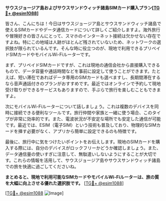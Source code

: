 **サウスジョージア島およびサウスサンドウィッチ諸島SIMカード購入プラン[[TG💪+ @esim1088](https://t.me/s/esim1088)]**

皆さん、こんにちは！今日はサウスジョージア島とサウスサンドウィッチ諸島で使えるSIMカードやデータ通信カードについて詳しくご紹介しますよ。海外旅行や冒険好きの皆さんにとって、スマホのインターネット接続は欠かせない存在ですよね。特にこの地域は人跡がほとんど残されていないため、ネットワークの選択肢が限られているんです。そんな時に役立つのが、現地で利用できるプリペイドSIMカードやモバイルWi-Fiルーターです。

まず、プリペイドSIMカードですが、これは現地の通信会社から直接購入できるもので、データ容量や通話時間などを事前に設定して使うことができます。たとえば、短い滞在であればデータ専用のSIMカードも選べますし、長期間滞在するなら音声通話付きのプランがおすすめです。最近ではオンラインで予約して現地受け取りができるサービスもありますので、手ぶらで旅行を楽しむこともできますよ。

次にモバイルWi-Fiルーターについて話しましょう。これは複数のデバイスを同時に接続できる便利なツールです。旅行仲間や家族と一緒に使う場合、このタイプが非常に効率的です。また、電波状況が不安定な場所でも安定した通信が可能です。最近では、ESIM（電子SIM）という技術も普及しており、物理的なSIMカードを挿す必要がなく、アプリから簡単に設定できるのも特徴です。

最後に、旅行中に気をつけたいポイントをお伝えします。現地のSIMカードを購入する際には、自分のデバイスがロックフリーかどうか確認しましょう。また、データ通信量の使いすぎに注意して、無駄遣いしないようにすることが大切です。これらの情報を活用して、サウスジョージア島やサウスサンドウィッチ諸島での旅を快適に過ごしてくださいね。

**まとめると、現地で利用可能なSIMカードやモバイルWi-Fiルーターは、旅の質を大幅に向上させる優れた選択肢です。** [[TG💪+ @esim1088](https://t.me/s/esim1088)]

[[TG💪+ @esim1088](https://t.me/s/esim1088) ![Image](https://i.postimg.cc/Y0z9fWf4/image.png)]